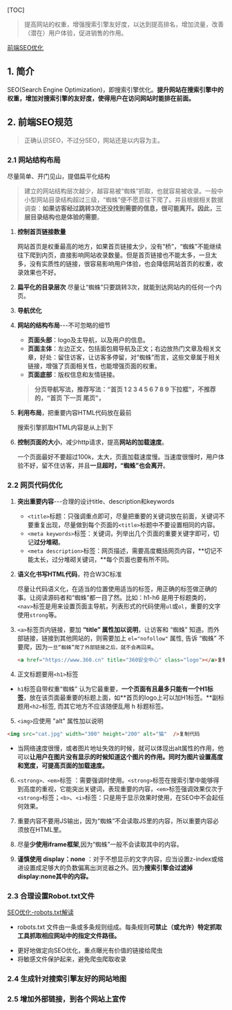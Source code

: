 [TOC]

> 提高网站的权重，增强搜索引擎友好度，以达到提高排名，增加流量，改善（潜在）用户体验，促进销售的作用。

[前端SEO优化](<https://juejin.im/post/5cb5427ff265da03b4460751>)

## 1. 简介 ##

SEO(Search Engine Optimization)，即搜索引擎优化。**提升网站在搜索引擎中的权重，增加对搜索引擎的友好度，使得用户在访问网站时能排在前面。**

## 2. 前端SEO规范 ##

> 正确认识SEO，不过分SEO，网站还是以内容为主。

### 2.1 **网站结构布局**

尽量简单、开门见山，提倡扁平化结构

> 建立的网站结构层次越少，越容易被“蜘蛛”抓取，也就容易被收录。一般中小型网站目录结构超过三级，“蜘蛛”便不愿意往下爬了。并且根据相关数据调查：**如果访客经过跳转3次还没找到需要的信息，很可能离开。因此，三层目录结构也是体验的需要**。

1. **控制首页链接数量**

   网站首页是权重最高的地方，如果首页链接太少，没有“桥”，“蜘蛛”不能继续往下爬到内页，直接影响网站收录数量。但是首页链接也不能太多，一旦太多，没有实质性的链接，很容易影响用户体验，也会降低网站首页的权重，收录效果也不好。

2. **扁平化的目录层次**
   尽量让“蜘蛛”只要跳转3次，就能到达网站内的任何一个内页。

3. **导航优化**

4. **网站的结构布局**---不可忽略的细节

   * **页面头部**：logo及主导航，以及用户的信息。
   * **页面主体**：左边正文，包括面包屑导航及正文；右边放热门文章及相关文章，好处：留住访客，让访客多停留，对“蜘蛛”而言，这些文章属于相关链接，增强了页面相关性，也能增强页面的权重。
   * **页面底部**：版权信息和友情链接。

   > **分页导航写法，推荐写法：“首页 1 2 3 4 5 6 7 8 9 下拉框”，不推荐的，“首页 下一页 尾页”，**

5. **利用布局**，把重要内容HTML代码放在最前
   
   搜索引擎抓取HTML内容是从上到下
6. **控制页面的大小**，减少http请求，提高**网站的加载速度**。
   
   一个页面最好不要超过100k，太大，页面加载速度慢。当速度很慢时，用户体验不好，留不住访客，并且**一旦超时，“蜘蛛”也会离开**。

### 2.2 **网页代码优化**

1. **突出重要内容**---合理的设计title、description和keywords
   * `<title>`标题：只强调重点即可，尽量把重要的关键词放在前面，关键词不要重复出现，尽量做到每个页面的`<title>`标题中不要设置相同的内容。
   * `<meta keywords>`标签：关键词，列举出几个页面的重要关键字即可，切记**过分堆砌**。
   * `<meta description>`标签：网页描述，需要高度概括网页内容，**切记不能太长，过分堆砌关键词，**每个页面也要有所不同。

2. **语义化书写HTML代码**，符合W3C标准
   
   尽量让代码语义化，在适当的位置使用适当的标签，用正确的标签做正确的事。让阅读源码者和“蜘蛛”都一目了然。比如：h1-h6 是用于标题类的，`<nav>`标签是用来设置页面主导航，列表形式的代码使用`ul`或`ol`，重要的文字使用`strong`等。
3. `<a>`标签页内链接，要加 **“title” 属性加以说明**，让访客和 “蜘蛛” 知道。而外部链接，链接到其他网站的，则需要加上 `el="nofollow"` 属性, 告诉 “蜘蛛” 不要爬，因为`一旦“蜘蛛”爬了外部链接之后，就不会再回来`。

   ```html
   <a href="https://www.360.cn" title="360安全中心" class="logo"></a>复制代码
   ```

4. 正文标题要用`<h1>`标签
   
* `h1`标签自带权重“蜘蛛” 认为它最重要，**一个页面有且最多只能有一个H1标签**，放在该页面最重要的标题上面，如**首页的logo上可以加H1标签。**副标题用`<h2>`标签, 而其它地方不应该随便乱用 h 标题标签。
5. `<img>`应使用 "alt" 属性加以说明

```html
<img src="cat.jpg" width="300" height="200" alt="猫"  />复制代码
```

* 当网络速度很慢，或者图片地址失效的时候，就可以体现出alt属性的作用，他可以**让用户在图片没有显示的时候知道这个图片的作用。同时为图片设置高度和宽度，可提高页面的加载速度。**

6. `<strong>、<em>`标签 ：需要强调时使用。`<strong>`标签在搜索引擎中能够得到高度的重视，它能突出关键词，表现重要的内容，`<em>`标签强调效果仅次于`<strong>`标签；`<b>`、`<i>`标签：只是用于显示效果时使用，在SEO中不会起任何效果。

7. 重要内容不要用JS输出，因为“蜘蛛”不会读取JS里的内容，所以重要内容必须放在HTML里。

8. 尽量**少使用iframe框架**,因为“蜘蛛”一般不会读取其中的内容。

9. **谨慎使用 display：none** ：对于不想显示的文字内容，应当设置z-index或缩进设置成足够大的负数偏离出浏览器之外。因为**搜索引擎会过滤掉display:none其中的内容。**

### 2.3 合理设置**Robot.txt**文件

[SEO优化-robots.txt解读](<https://juejin.im/post/5af29a47f265da0b7156425d>)

* robots.txt 文件由一条或多条规则组成。每条规则**可禁止（或允许）特定抓取工具抓取相应网站中的指定文件路径。**

- 更好地做定向SEO优化，重点曝光有价值的链接给爬虫
- 将敏感文件保护起来，避免爬虫爬取收录

### 2.4 生成针对搜索引擎友好的网站地图

### 2.5 增加外部链接，到各个网站上宣传